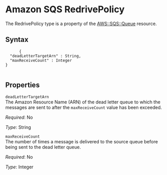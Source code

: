 Amazon SQS RedrivePolicy
========================

The RedrivePolicy type is a property of the [AWS::SQS::Queue](aws-properties-sqs-queues.html "AWS::SQS::Queue") resource.

Syntax
------

``` {.programlisting}
      {
  "deadLetterTargetArn" : String,
  "maxReceiveCount" : Integer
}
    
```

Properties
----------

 `deadLetterTargetArn`   
The Amazon Resource Name (ARN) of the dead letter queue to which the messages are sent to after the `maxReceiveCount` value has been exceeded.

*Required*: No

*Type*: String

 `maxReceiveCount`   
The number of times a message is delivered to the source queue before being sent to the dead letter queue.

*Required*: No

*Type*: Integer


